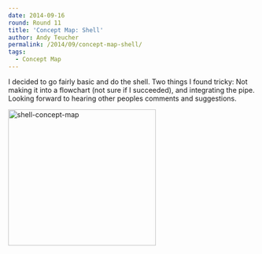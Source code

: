 ```yaml
---
date: 2014-09-16
round: Round 11
title: 'Concept Map: Shell'
author: Andy Teucher
permalink: /2014/09/concept-map-shell/
tags:
  - Concept Map
---
```

I decided to go fairly basic and do the shell. Two things I found tricky: Not making it into a flowchart (not sure if I succeeded), and integrating the pipe. Looking forward to hearing other peoples comments and suggestions.

[<img src="/training-course/uploads/2014/09/shell-concept-map-300x277.jpg" alt="shell-concept-map" width="300" height="277" class="alignnone size-medium wp-image-8687" />][1]

 [1]: /training-course/uploads/2014/09/shell-concept-map.jpg
